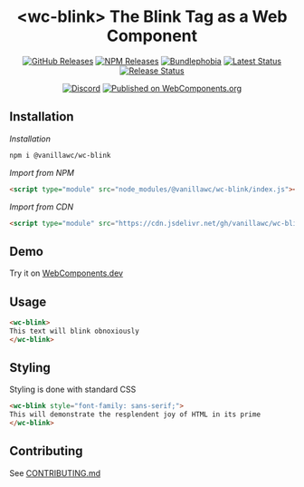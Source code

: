 <h1 align="center">&lt;wc-blink&gt; The Blink Tag as a Web Component</h1>

<div align="center">
  <a href="https://github.com/vanillawc/wc-blink/releases"><img src="https://badgen.net/github/tag/vanillawc/wc-blink" alt="GitHub Releases"></a>
  <a href="https://www.npmjs.com/package/@vanillawc/wc-blink"><img src="https://badgen.net/npm/v/@vanillawc/wc-blink" alt="NPM Releases"></a>
  <a href="https://bundlephobia.com/result?p=@vanillawc/wc-blink"><img src="https://badgen.net/bundlephobia/minzip/@vanillawc/wc-blink" alt="Bundlephobia"></a>
  <a href="https://github.com/vanillawc/wc-blink/actions"><img src="https://github.com/vanillawc/wc-blink/workflows/Latest/badge.svg" alt="Latest Status"></a>
  <a href="https://github.com/vanillawc/wc-blink/actions"><img src="https://github.com/vanillawc/wc-blink/workflows/Release/badge.svg" alt="Release Status"></a>

  <a href="https://discord.gg/8ur9M5"><img alt="Discord" src="https://img.shields.io/discord/723296249121603604?color=%23738ADB"></a>
  <a href="https://www.webcomponents.org/element/@vanillawc/wc-blink"><img src="https://img.shields.io/badge/webcomponents.org-published-blue.svg" alt="Published on WebComponents.org"></a>
</div>

## Installation

*Installation*
```sh
npm i @vanillawc/wc-blink
```

*Import from NPM*
```html
<script type="module" src="node_modules/@vanillawc/wc-blink/index.js"></script>
```

*Import from CDN*
```html
<script type="module" src="https://cdn.jsdelivr.net/gh/vanillawc/wc-blink@1/index.js"></script>
```

## Demo

Try it on [WebComponents.dev](https://webcomponents.dev/edit/D0ALnJi8c1AoRh9JPJBS?sv=1&pm=1)

## Usage

```html
<wc-blink>
This text will blink obnoxiously
</wc-blink>
```

## Styling

Styling is done with standard CSS

```html
<wc-blink style="font-family: sans-serif;">
This will demonstrate the resplendent joy of HTML in its prime
</wc-blink>
```

## Contributing

See [CONTRIBUTING.md](https://github.com/vanillawc/vanillawc/blob/main/CONTRIBUTING.md)
